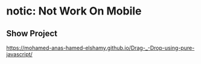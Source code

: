 
# notic: Not Work On Mobile
## Show Project
https://mohamed-anas-hamed-elshamy.github.io/Drag-_-Drop-using-pure-javascript/

